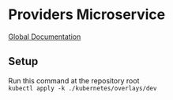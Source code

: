# Providers Microservice

[Global Documentation](https://doc-goodfood-ymt.notion.site/API-Documentation-79d18341ef67437cb9c5c7c71af84658?pvs=4)

## Setup

Run this command at the repository root  
`kubectl apply -k ./kubernetes/overlays/dev`
